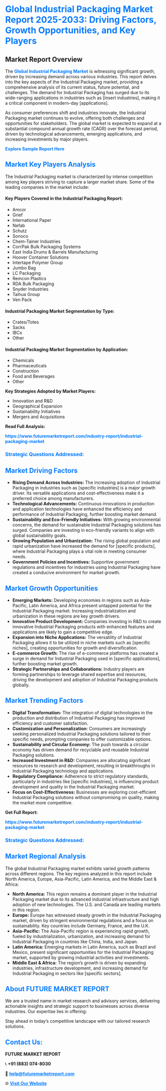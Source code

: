 <h1 style="color: #007BFF;">Global Industrial Packaging Market Report 2025-2033: Driving Factors, Growth Opportunities, and Key Players</h1>

<section id="overview">
<h2>Market Report Overview</h2>
<p>The <a href="https://www.futuremarketreport.com/industry-report/industrial-packaging-market" style="color: #007BFF; text-decoration: none;"><strong>Global Industrial Packaging Market</strong></a> is witnessing significant growth, driven by increasing demand across various industries. This report delves into the key aspects of the Industrial Packaging market, providing a comprehensive analysis of its current status, future potential, and challenges. The demand for Industrial Packaging has surged due to its wide-ranging applications in industries such as [insert industries], making it a critical component in modern-day [applications].</p>
<p>As consumer preferences shift and industries innovate, the Industrial Packaging market continues to evolve, offering both challenges and opportunities for stakeholders. The global market is expected to expand at a substantial compound annual growth rate (CAGR) over the forecast period, driven by technological advancements, emerging applications, and increasing investments by major players.</p>
</section>

<section id="overview">
<p><a href="https://www.futuremarketreport.com/request-sample/reportId=86533" style="color: #007BFF; text-decoration: none;"><strong>Explore Sample Report Here</strong></a></p>
</section>

<section id="key-players">
<h2 style="color: #007BFF;">Market Key Players Analysis</h2>
<p>The Industrial Packaging market is characterized by intense competition among key players striving to capture a larger market share. Some of the leading companies in the market include:</p>
<h4>Key Players Covered in the Industrial Packaging Report:</h4>
<ul><li>Amcor</li><li>Grief</li><li>International Paper</li><li>Nefab</li><li>Schutz</li><li>Sonoco</li><li>Chem-Tainer Industries</li><li>CorrPak Bulk Packaging Systems</li><li>East India Drums &amp; Barrels Manufacturing</li><li>Hoover Container Solutions</li><li>Intertape Polymer Group</li><li>Jumbo Bag</li><li>LC Packaging</li><li>Remcon Plastics</li><li>RDA Bulk Packaging</li><li>Snyder Industries</li><li>Taihua Group</li><li>Ven Pack</li></ul>
<h4>Industrial Packaging Market Segmentation by Type:</h4>
<ul><li>Crates/Totes</li><li>Sacks</li><li>IBCs</li><li>Other</li></ul>

<h4>Industrial Packaging Market Segmentation by Application:</h4>
<ul><li>Chemicals</li><li>Pharmaceuticals</li><li>Construction</li><li>Food and Beverages</li><li>Other</li></ul>
<p><strong>Key Strategies Adopted by Market Players:</strong></p>
<ul>
<li>Innovation and R&D</li>
<li>Geographical Expansion</li>
<li>Sustainability Initiatives</li>
<li>Mergers and Acquisitions</li>
</ul>
</section>

<section>
<p><strong>Read Full Analysis: </strong></p><a href="https://www.futuremarketreport.com/industry-report/industrial-packaging-market" style="color: #007BFF; text-decoration: none;"><strong>https://www.futuremarketreport.com/industry-report/industrial-packaging-market</strong></a>
<h3 style="color: #007BFF;">Strategic Questions Addressed:</h3>
</section>

<section id="driving-factors">
<h2 style="color: #007BFF;">Market Driving Factors</h2>
<ul>
<li><strong>Rising Demand Across Industries:</strong> The increasing adoption of Industrial Packaging in industries such as [specific industries] is a major growth driver. Its versatile applications and cost-effectiveness make it a preferred choice among manufacturers.</li>
<li><strong>Technological Advancements:</strong> Continuous innovations in production and application technologies have enhanced the efficiency and performance of Industrial Packaging, further boosting market demand.</li>
<li><strong>Sustainability and Eco-Friendly Initiatives:</strong> With growing environmental concerns, the demand for sustainable Industrial Packaging solutions has surged. Companies are investing in eco-friendly variants to align with global sustainability goals.</li>
<li><strong>Growing Population and Urbanization:</strong> The rising global population and rapid urbanization have increased the demand for [specific products], where Industrial Packaging plays a vital role in meeting consumer needs.</li>
<li><strong>Government Policies and Incentives:</strong> Supportive government regulations and incentives for industries using Industrial Packaging have created a conducive environment for market growth.</li>
</ul>
</section>

<section id="growth-opportunities">
<h2 style="color: #007BFF;">Market Growth Opportunities</h2>
<ul>
<li><strong>Emerging Markets:</strong> Developing economies in regions such as Asia-Pacific, Latin America, and Africa present untapped potential for the Industrial Packaging market. Increasing industrialization and urbanization in these regions are key growth drivers.</li>
<li><strong>Innovative Product Development:</strong> Companies investing in R&D to create innovative Industrial Packaging products with enhanced features and applications are likely to gain a competitive edge.</li>
<li><strong>Expansion into Niche Applications:</strong> The versatility of Industrial Packaging allows it to be utilized in niche markets such as [specific niches], creating opportunities for growth and diversification.</li>
<li><strong>E-commerce Growth:</strong> The rise of e-commerce platforms has created a surge in demand for Industrial Packaging used in [specific applications], further boosting market growth.</li>
<li><strong>Strategic Partnerships and Collaborations:</strong> Industry players are forming partnerships to leverage shared expertise and resources, driving the development and adoption of Industrial Packaging products globally.</li>
</ul>
</section>

<section id="trending-factors">
<h2 style="color: #007BFF;">Market Trending Factors</h2>
<ul>
<li><strong>Digital Transformation:</strong> The integration of digital technologies in the production and distribution of Industrial Packaging has improved efficiency and customer satisfaction.</li>
<li><strong>Customization and Personalization:</strong> Consumers are increasingly seeking personalized Industrial Packaging solutions tailored to their specific needs, prompting companies to offer customizable options.</li>
<li><strong>Sustainability and Circular Economy:</strong> The push towards a circular economy has driven demand for recyclable and reusable Industrial Packaging solutions.</li>
<li><strong>Increased Investment in R&D:</strong> Companies are allocating significant resources to research and development, resulting in breakthroughs in Industrial Packaging technology and applications.</li>
<li><strong>Regulatory Compliance:</strong> Adherence to strict regulatory standards, particularly in industries like [specific industries], is influencing product development and quality in the Industrial Packaging market.</li>
<li><strong>Focus on Cost-Effectiveness:</strong> Businesses are exploring cost-efficient Industrial Packaging solutions without compromising on quality, making the market more competitive.</li>
</ul>
</section>

<section>
<p><strong>Get Full Report: </strong></p><a href="https://www.futuremarketreport.com/industry-report/industrial-packaging-market" style="color: #007BFF; text-decoration: none;"><strong>https://www.futuremarketreport.com/industry-report/industrial-packaging-market</strong></a>
<h3 style="color: #007BFF;">Strategic Questions Addressed:</h3>
</section>


<section id="regional-analysis">
<h2 style="color: #007BFF;">Market Regional Analysis</h2>
<p>The global Industrial Packaging market exhibits varied growth patterns across different regions. The key regions analyzed in this report include North America, Europe, Asia-Pacific, Latin America, and the Middle East & Africa:</p>
<ul>
<li><strong>North America:</strong> This region remains a dominant player in the Industrial Packaging market due to its advanced industrial infrastructure and high adoption of new technologies. The U.S. and Canada are leading markets in this region.</li>
<li><strong>Europe:</strong> Europe has witnessed steady growth in the Industrial Packaging market, driven by stringent environmental regulations and a focus on sustainability. Key countries include Germany, France, and the U.K.</li>
<li><strong>Asia-Pacific:</strong> The Asia-Pacific region is experiencing rapid growth, fueled by industrialization, urbanization, and increasing demand for Industrial Packaging in countries like China, India, and Japan.</li>
<li><strong>Latin America:</strong> Emerging markets in Latin America, such as Brazil and Mexico, present significant opportunities for the Industrial Packaging market, supported by growing industrial activities and investments.</li>
<li><strong>Middle East & Africa:</strong> The region’s growth is driven by expanding industries, infrastructure development, and increasing demand for Industrial Packaging in sectors like [specific sectors].</li>
</ul>
</section>

<footer>
<h2 style="color: #007BFF;">About FUTURE MARKET REPORT</h2>
<p>We are a trusted name in market research and advisory services, delivering actionable insights and strategic support to businesses across diverse industries. Our expertise lies in offering:</p>

<p>Stay ahead in today’s competitive landscape with our tailored research solutions.</p>

<h2 style="color: #007BFF;">Contact Us:</h2>
<p><strong>FUTURE MARKET REPORT</strong></p>
<p>📞 <strong>+91 (883) 074-8030</strong></p>
<p>📧 <strong><a href="mailto:help@futuremarketreport.com" style="color: #007BFF;">help@futuremarketreport.com</a></strong></p>
<p>🌐 <strong><a href="https://www.futuremarketreport.com/" style="color: #007BFF;">Visit Our Website</a></strong></p>
</footer>